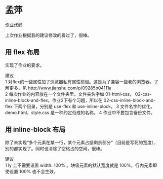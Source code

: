 # 孟萍
[作业代码](http://pan.baidu.com/s/1qXTCeNM)

上次作业根据我的建议修改的看过了，很棒。

## 用 flex 布局  
实现了作业的要求。

建议  
1 对flex的一些属性加了浏览器私有属性前缀。这是为了兼容一些老的浏览器。了解更多，见 http://www.jianshu.com/p/09285b04111a  
2 每次作业的内容放在一个文件夹里。文件夹名字如 01-html-css， 02-css-inline-block-and-flex。作业2下有个习题，所以在 02-css-inline-block-and-flex 下两个目录，分别是 use-flex 和 use-inline-block。
3 文件名字的优化。demo.html，style.css 是一种约定俗成的名称。
4 作业中不要包含备份文件。


## 用 inline-block 布局 
除了未实现“多个元素在某一行，某个元素占据剩余部分”（目前是写死的宽度），别的都实现了。同时也消除了空格占的空间，很棒。

建议  
1 ly 上不需要设置 width: 100% 。块级元素的默认宽度就是 100%，行内元素即使设置 100% 也不会生效。

